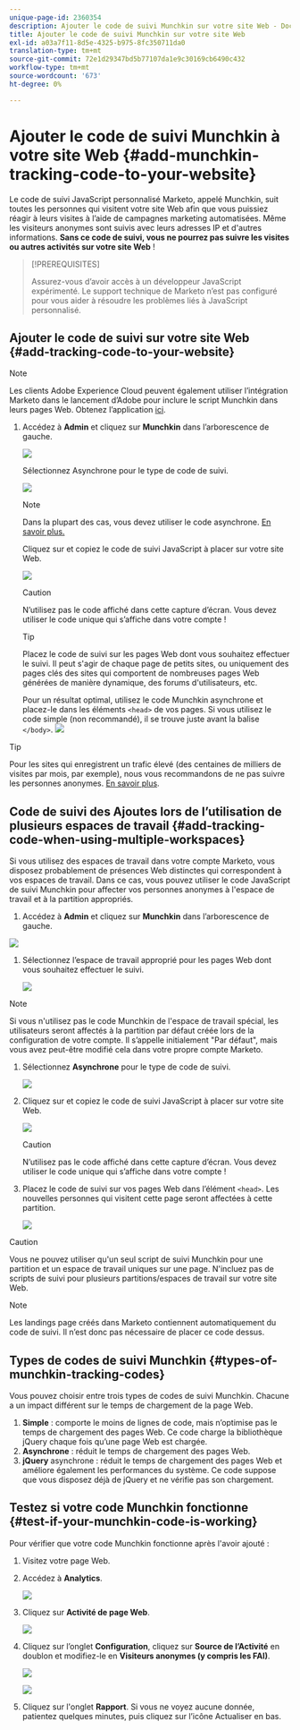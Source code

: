 ```yaml
---
unique-page-id: 2360354
description: Ajouter le code de suivi Munchkin sur votre site Web - Documents Marketo - Documentation sur le produit
title: Ajouter le code de suivi Munchkin sur votre site Web
exl-id: a03a7f11-8d5e-4325-b975-8fc350711da0
translation-type: tm+mt
source-git-commit: 72e1d29347bd5b77107da1e9c30169cb6490c432
workflow-type: tm+mt
source-wordcount: '673'
ht-degree: 0%

---
```


# Ajouter le code de suivi Munchkin à votre site Web {#add-munchkin-tracking-code-to-your-website}

Le code de suivi JavaScript personnalisé Marketo, appelé Munchkin, suit toutes les personnes qui visitent votre site Web afin que vous puissiez réagir à leurs visites à l’aide de campagnes marketing automatisées. Même les visiteurs anonymes sont suivis avec leurs adresses IP et d&#39;autres informations. **Sans ce code de suivi, vous ne pourrez pas suivre les visites ou autres activités sur votre site Web** !

>[!PREREQUISITES]
>
>Assurez-vous d’avoir accès à un développeur JavaScript expérimenté. Le support technique de Marketo n’est pas configuré pour vous aider à résoudre les problèmes liés à JavaScript personnalisé.

## Ajouter le code de suivi sur votre site Web {#add-tracking-code-to-your-website}

>[!NOTE]
>
>Les clients Adobe Experience Cloud peuvent également utiliser l’intégration Marketo dans le lancement d’Adobe pour inclure le script Munchkin dans leurs pages Web. Obtenez l’application [ici](https://www.adobeexchange.com/experiencecloud.details.101054.html).

1. Accédez à **Admin** et cliquez sur **Munchkin** dans l’arborescence de gauche.

   ![](assets/image2015-8-25-16-3a21-3a14.png)

   Sélectionnez Asynchrone pour le type de code de suivi.

   ![](assets/image2015-8-25-16-3a24-3a33.png)

   >[!NOTE]
   >
   >Dans la plupart des cas, vous devez utiliser le code asynchrone. [En savoir plus.](#types-of-munchkin-tracking-codes)

   Cliquez sur et copiez le code de suivi JavaScript à placer sur votre site Web.

   ![](assets/image2015-8-25-16-3a26-3a12.png)

   >[!CAUTION]
   >
   >N’utilisez pas le code affiché dans cette capture d’écran. Vous devez utiliser le code unique qui s’affiche dans votre compte !

   >[!TIP]
   >
   >Placez le code de suivi sur les pages Web dont vous souhaitez effectuer le suivi. Il peut s&#39;agir de chaque page de petits sites, ou uniquement des pages clés des sites qui comportent de nombreuses pages Web générées de manière dynamique, des forums d&#39;utilisateurs, etc.

   Pour un résultat optimal, utilisez le code Munchkin asynchrone et placez-le dans les éléments `<head>` de vos pages. Si vous utilisez le code simple (non recommandé), il se trouve juste avant la balise `</body>`.
   ![](assets/image2015-8-25-16-3a5-3a20.png)

>[!TIP]
>
>Pour les sites qui enregistrent un trafic élevé (des centaines de milliers de visites par mois, par exemple), nous vous recommandons de ne pas suivre les personnes anonymes. [En savoir plus](https://developers.marketo.com/documentation/websites/lead-tracking-munchkin-js/).

## Code de suivi des Ajoutes lors de l’utilisation de plusieurs espaces de travail {#add-tracking-code-when-using-multiple-workspaces}

Si vous utilisez des espaces de travail dans votre compte Marketo, vous disposez probablement de présences Web distinctes qui correspondent à vos espaces de travail. Dans ce cas, vous pouvez utiliser le code JavaScript de suivi Munchkin pour affecter vos personnes anonymes à l&#39;espace de travail et à la partition appropriés.

1. Accédez à **Admin** et cliquez sur **Munchkin** dans l’arborescence de gauche.

![](assets/image2015-8-25-16-3a28-3a41.png)

1. Sélectionnez l’espace de travail approprié pour les pages Web dont vous souhaitez effectuer le suivi.

   ![](assets/image2015-8-25-16-3a30-3a32.png)

>[!NOTE]
>
>Si vous n&#39;utilisez pas le code Munchkin de l&#39;espace de travail spécial, les utilisateurs seront affectés à la partition par défaut créée lors de la configuration de votre compte. Il s’appelle initialement &quot;Par défaut&quot;, mais vous avez peut-être modifié cela dans votre propre compte Marketo.

1. Sélectionnez **Asynchrone** pour le type de code de suivi.

   ![](assets/image2015-8-25-16-3a32-3a42.png)

1. Cliquez sur et copiez le code de suivi JavaScript à placer sur votre site Web.

   ![](assets/image2015-8-25-16-3a34-3a7.png)

   >[!CAUTION]
   >
   >N’utilisez pas le code affiché dans cette capture d’écran. Vous devez utiliser le code unique qui s’affiche dans votre compte !

1. Placez le code de suivi sur vos pages Web dans l’élément `<head>`. Les nouvelles personnes qui visitent cette page seront affectées à cette partition.

   ![](assets/image2015-8-25-16-3a5-3a20.png)

>[!CAUTION]
>
>Vous ne pouvez utiliser qu&#39;un seul script de suivi Munchkin pour une partition et un espace de travail uniques sur une page. N&#39;incluez pas de scripts de suivi pour plusieurs partitions/espaces de travail sur votre site Web.

>[!NOTE]
>
>Les landings page créés dans Marketo contiennent automatiquement du code de suivi. Il n’est donc pas nécessaire de placer ce code dessus.

## Types de codes de suivi Munchkin {#types-of-munchkin-tracking-codes}

Vous pouvez choisir entre trois types de codes de suivi Munchkin. Chacune a un impact différent sur le temps de chargement de la page Web.

1. **Simple** : comporte le moins de lignes de code, mais n’optimise pas le temps de chargement des pages Web. Ce code charge la bibliothèque jQuery chaque fois qu’une page Web est chargée.
1. **Asynchrone** : réduit le temps de chargement des pages Web.
1. **jQuery** asynchrone : réduit le temps de chargement des pages Web et améliore également les performances du système. Ce code suppose que vous disposez déjà de jQuery et ne vérifie pas son chargement.

## Testez si votre code Munchkin fonctionne {#test-if-your-munchkin-code-is-working}

Pour vérifier que votre code Munchkin fonctionne après l&#39;avoir ajouté :

1. Visitez votre page Web.

1. Accédez à **Analytics**.

   ![](assets/mainnav-analytics-hand.png)

1. Cliquez sur **Activité de page Web**.

   ![](assets/webanalytics.png)

1. Cliquez sur l’onglet **Configuration**, cliquez sur **Source de l’Activité** en doublon et modifiez-le en **Visiteurs anonymes (y compris les FAI)**.

   ![](assets/analytics-activity-source.png)

   ![](assets/activitysource.png)

1. Cliquez sur l&#39;onglet **Rapport**. Si vous ne voyez aucune donnée, patientez quelques minutes, puis cliquez sur l’icône Actualiser en bas.
